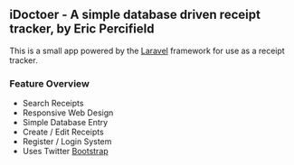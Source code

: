 ## iDoctoer - A simple database driven receipt tracker, by Eric Percifield

This is a small app powered by the [Laravel](http://laravel.com) framework for use as a receipt tracker.

### Feature Overview

- Search Receipts
- Responsive Web Design
- Simple Database Entry
- Create / Edit Receipts
- Register / Login System
- Uses Twitter [Bootstrap](https://github.com/twitter/bootstrap/)
